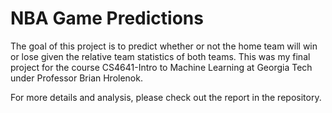 # NBA Game Predictions 

The goal of this project is to predict whether or not the home team will win or lose given the relative team statistics of both teams. This was my final project for the course CS4641-Intro to Machine Learning at Georgia Tech under Professor Brian Hrolenok.

For more details and analysis, please check out the report in the repository. 
